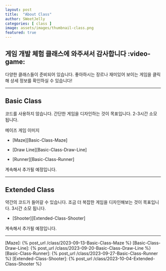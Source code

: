 ```yaml
---
layout: post
title:  "About Class"
author: SWeetJelly
categories: [ class ]
image: assets/images/thumbnail-class.png
featured: true
---
```


## 게임 개발 체험 클래스에 와주셔서 감사합니다 :video-game:

다양한 클래스들이 준비되어 있습니다. 좋아하시는 장르나 재미있어 보이는 게임을 클릭해 상세 정보를 확인하실 수 있습니다!

---

## Basic Class

코드를 사용하지 않습니다. 간단한 게임을 디자인하는 것이 목표입니다. 2-3시간 소모 됩니다.

메이즈 게임 이미지

- [Maze][Basic-Class-Maze]

- [Draw Line][Basic-Class-Draw-Line]

- [Runner][Basic-Class-Runner]

계속해서 추가될 예정입니다.

---

## Extended Class

약간의 코드가 들어갈 수 있습니다. 조금 더 복잡한 게임을 디자인해보는 것이 목표입니다. 3시간 소모 됩니다.

- [Shooter][Extended-Class-Shooter]

계속해서 추가될 예정입니다.

---

[Maze]: {% post_url /class/2023-09-13-Basic-Class-Maze %}
[Basic-Class-Draw-Line]: {% post_url /class/2023-09-20-Basic-Class-Draw-Line %}
[Basic-Class-Runner]: {% post_url /class/2023-09-27-Basic-Class-Runner %}
[Extended-Class-Shooter]: {% post_url /class/2023-10-04-Extended-Class-Shooter %}
